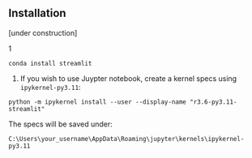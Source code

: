 

## Installation 

[under construction]

1
```
conda install streamlit
```

1. If you wish to use Juypter notebook, create a kernel specs using ```ipykernel-py3.11```:
```
python -m ipykernel install --user --display-name "r3.6-py3.11-streamlit"
```

The specs will be saved under: 
```
C:\Users\your_username\AppData\Roaming\jupyter\kernels\ipykernel-py3.11
```
